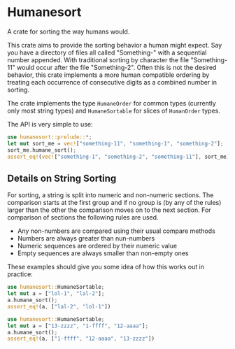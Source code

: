 # Humanesort
A crate for sorting the way humans would.

This crate aims to provide the sorting behavior a human might expect.
Say you have a directory of files all called "Something-" with a sequential number appended.
With traditional sorting by character the file "Something-11" would occur after the file
"Something-2".
Often this is not the desired behavior, this crate implements a more human compatible ordering
by treating each occurrence of consecutive digits as a combined number in sorting.

The crate implements the type `HumaneOrder` for common types (currently only most string types) and `HumaneSortable` for slices of
`HumanOrder` types.

The API is very simple to use:

```rust
use humanesort::prelude::*;
let mut sort_me = vec!["something-11", "something-1", "something-2"];
sort_me.humane_sort();
assert_eq!(vec!["something-1", "something-2", "something-11"], sort_me);
```

## Details on String Sorting

For sorting, a string is split into numeric and non-numeric sections.
The comparison starts at the first group and if no group is (by any of the rules) larger than the other
the comparison moves on to the next section. For comparison of sections the following rules are
used.

* Any non-numbers are compared using their usual compare methods
* Numbers are always greater than nun-numbers
* Numeric sequences are ordered by their numeric value
* Empty sequences are always smaller than non-empty ones


These examples should give you some idea of how this works out in practice:

```rust
use humanesort::HumaneSortable;
let mut a = ["lol-1", "lal-2"];
a.humane_sort();
assert_eq!(a, ["lal-2", "lol-1"])
```

```rust
use humanesort::HumaneSortable;
let mut a = ["13-zzzz", "1-ffff", "12-aaaa"];
a.humane_sort();
assert_eq!(a, ["1-ffff", "12-aaaa", "13-zzzz"])
```

